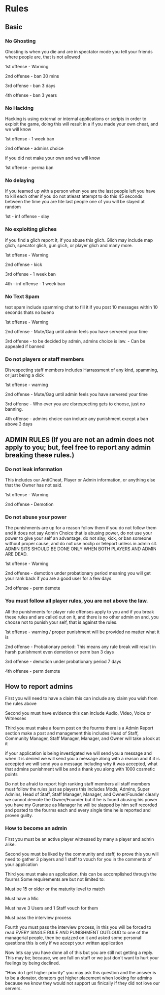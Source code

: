 # Rules 

## Basic

### No Ghosting

Ghosting is when you die and are in spectator mode you tell your friends where people are, that is not allowed

1st offense - Warning

2nd offense - ban 30 mins

3rd offense - ban 3 days

4th offense - ban 3 years


### No Hacking
Hacking is using external or internal applications or scripts in order to exploit the game, doing this will result in a
  if you made your own cheat, and we will know 
  
  1st offense - 1 week ban
  
  2nd offense - admins choice
  
  if you did not make your own and we will know
  
  1st offense - perma ban
  
  
### No delaying
If you teamed up with a person when you are the last people left you have to kill each other if you do not atleast attempt to do this
45 seconds between the time you are hte last people one of you will be slayed at random

1st - inf offense - slay

### No exploiting gliches
if you find a glich report it, if you abuse this glich. Glich may include map glich, specator glich, gun glich, or player glich and many more.

1st offense - Warning

2nd offense - kick

3rd offense - 1 week ban 

4th - inf offense - 1 week ban 

### No Text Spam
text spam include spamming chat to fill it if you post 10 messages within 10 seconds thats no bueno 

1st offense - Warning

2nd offense - Mute/Gag until admin feels you have servered your time

3rd offense - to be decided by admin, admins choice is law. - Can be appealed if banned


### Do not players or staff members
Disrespecting staff members includes Harrassment of any kind, spamming, or just being a dick

1st offense - warning

2nd offense - Mute/Gag until admin feels you have servered your time

3rd offense - Who ever you are disrespecting gets to choose, just no banning.

4th offense - admins choice can include any punishment except a ban above 3 days

## ADMIN RULES (If you are not an admin does not apply to you; but, feel free to report any admin breaking these rules.)

### Do not leak information
This includes our AntiCheat, Player or Admin information, or anything else that the Owner has not said.

1st offense - Warning 

2nd offense - Demotion 

### Do not abuse your power
The punishments are up for a reason follow them if you do not follow them and it does not say Admin Choice that is abusing power, do not use your power to give your self an advantage, do not slay, kick, or ban someone without proper cause, and do not use noclip or teleport unless in admin sit. ADMIN SITS SHOULD BE DONE ONLY WHEN BOTH PLAYERS AND ADMIN ARE DEAD.

1st offense - Warning

2nd offense - demotion under probationary period meaning you will get your rank back if you are a good user for a few days

3rd offense - perm demote 


### You must follow all player rules, you are not above the law.
All the punishments for player rule offenses apply to you and if you break these rules and are called out on it, and there is no other admin on and, you choose not to punish your self, that is against the rules.

1st offense - warning / proper punishment will be provided no matter what it is

2nd offense - Probationary period: This means any rule break will result in harsh punishment even demotion or perm ban 3 days

3rd offense - demotion under probationary period 7 days

4th offense - perm demote

## How to report admins

First you will need to have a claim this can include any claim you wish from the rules above 

Second you must have evidence this can include Audio, Video, Voice or Witnesses 

Third you must make a fourm post on the fourms there is a Admin Report section make a post and management this includes Head of Staff, Community Manager, Staff Manager, Manager, and Owner will take a look at it

if your application is being investigated we will send you a message and when it is denied we will send you a message along with a reason and if it is accepted we will send you a message including why it was accepted, what that admins punishment will be and a thank you along with 1000 cosmetic points

Do not be afraid to report high ranking staff members all staff members must follow the rules just as players this includes Mods, Admins, Super Admins, Head of Staff, Staff Manager, Manager, and Owner/Founder clearly we cannot demote the Owner/Founder but if he is found abusing his power you have my Gurantee as Manager he will be slapped by him self recorded and posted to the fourms each and every single time he is reported and proven guilty.

### How to become an admin

First you must be an active player witnessed by many a player and admin alike.

Second you must be liked by the community and staff, to prove this you will need to gather 3 players and 1 staff to vouch for you in the comments of your application

Third you must make an application, this can be accomplished through the fourms
Some requirements are but not limited to:

Must be 15 or older or the maturity level to match

Must have a Mic 

Must have 3 Users and 1 Staff vouch for them 

Must pass the interview process

Fourth you must pass the interview process, in this you will be forced to read EVERY SINGLE RULE AND PUNISHMENT OUTLOUD to one of the managerial people, then be quizzed on it and asked some personal questions this is only if we accept your written application

Now lets say you have done all of this but you are still not getting a reply. This may be; because, we are full on staff or we just don't want to hurt your feelings by being declined.

"How do I get higher priority" you may ask this question and the answer is to be a donator, donators get higher placement when looking for admins because we know they would not support us finically if they did not love our servers.
